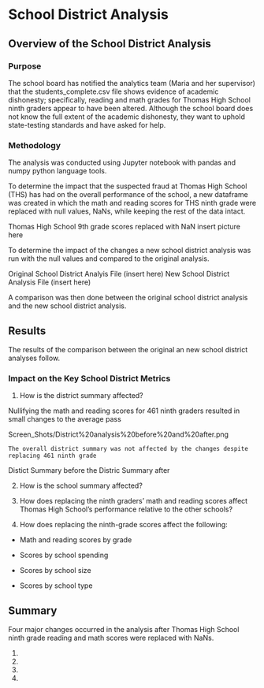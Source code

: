 # School District Analysis

## Overview of the School District Analysis

### Purpose

The school board has notified the analytics team (Maria and her supervisor) that the students_complete.csv file shows evidence of academic dishonesty; specifically, reading and math grades for Thomas High School ninth graders appear to have been altered. Although the school board does not know the full extent of the academic dishonesty, they want to uphold state-testing standards and have asked for help. 


### Methodology

The analysis was conducted using Jupyter notebook with pandas and numpy python language tools.

To determine the impact that the suspected fraud at Thomas High School (THS) has had on the overall performance of the school, a new dataframe was created in which the math and reading scores for THS ninth grade were replaced with null values,  NaNs, while keeping the rest of the data intact. 

Thomas High School 9th grade scores replaced with NaN
insert picture here

To determine the impact of the changes a new school district analysis was run with the null values and compared to the original analysis.

Original School District Analyis File (insert here)
New School District Analysis File (insert here)

A comparison was then done between the original school district analysis and the new school district analysis.


## Results

The results of the comparison between the original an new school district analyses follow.


### Impact on the Key School District Metrics

1. How is the district summary affected?

Nullifying the math and reading scores for 461 ninth graders resulted in small changes to the average pass

Screen_Shots/District%20analysis%20before%20and%20after.png

    The overall district summary was not affected by the changes despite replacing 461 ninth grade
Distict Summary before the 
Distric Summary after

2. How is the school summary affected?

3. How does replacing the ninth graders’ math and reading scores affect Thomas High School’s performance relative to the other schools?

4. How does replacing the ninth-grade scores affect the following:

- Math and reading scores by grade

- Scores by school spending

- Scores by school size

- Scores by school type


## Summary

Four major changes occurred in the analysis after Thomas High School ninth grade reading and math scores were replaced with NaNs.

1. 
2. 
3. 
4. 







